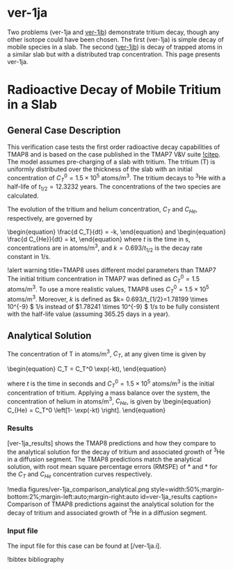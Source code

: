 # ver-1ja

Two problems (ver-1ja and [ver-1jb](ver-1jb.md)) demonstrate tritium decay, though any other isotope could have been chosen.
The first (ver-1ja) is simple decay of mobile species in a slab.
The second ([ver-1jb](ver-1jb.md)) is decay of trapped atoms in a similar slab but with a distributed trap concentration.
This page presents ver-1ja.

# Radioactive Decay of Mobile Tritium in a Slab

## General Case Description

This verification case tests the first order radioactive decay capabilities of TMAP8
and is based on the case published in the TMAP7 V&V suite [!citep](ambrosek2008verification).
The model assumes pre-charging of a slab with tritium.
The tritium (T) is uniformly distributed over the thickness of the slab with an initial concentration of $C_T^0 = 1.5 \times 10^{5}$ atoms/m$^3$.
The tritium decays to $^3$He with a half-life of $t_{1/2} = 12.3232$ years.
The concentrations of the two species are calculated.

The evolution of the tritium and helium concentration, $C_T$ and $C_{He}$, respectively,
are governed by

\begin{equation}
    \frac{d C_T}{dt} = -k,
\end{equation}
and
\begin{equation}
    \frac{d C_{He}}{dt} = kt,
\end{equation}
where $t$ is the time in s, concentrations are in atoms/m$^3$, and $k= 0.693/t_{1/2}$ is the decay rate constant in 1/s.

!alert warning title=TMAP8 uses different model parameters than TMAP7
The initial tritium concentration in TMAP7 was defined as $C_T^0 = 1.5$ atoms/m$^3$. To use a more realistic values, TMAP8 uses $C_T^0 = 1.5 \times 10^{5}$ atoms/m$^3$.
Moreover, $k$ is defined as $k= 0.693/t_{1/2}=1.78199 \times 10^{-9} $ 1/s instead of $1.78241 \times 10^{-9} $ 1/s to be fully consistent with the half-life value (assuming 365.25 days in a year).

## Analytical Solution

The concentration of T in atoms/m$^3$, $C_T$, at any given time is given by

\begin{equation}
    C_T = C_T^0 \exp(-kt),
\end{equation}

where $t$ is the time in seconds and $C_T^0 = 1.5 \times 10^{5}$ atoms/m$^3$ is the initial concentration of tritium.
Applying a mass balance over the system, the concentration of helium in atoms/m$^3$, $C_{He}$, is given by
\begin{equation}
    C_{He} = C_T^0 \left[1- \exp(-kt) \right].
\end{equation}



### Results

[ver-1ja_results] shows the TMAP8 predictions and how they compare to the analytical solution
for the decay of tritium and associated growth of $^3$He in a diffusion segment.
The TMAP8 predictions match the analytical solution, with root mean square percentage errors (RMSPE) of * and * for the $C_T$ and $C_{He}$ concentration curves respectively.

!media figures/ver-1ja_comparison_analytical.png
    style=width:50%;margin-bottom:2%;margin-left:auto;margin-right:auto
    id=ver-1ja_results
    caption= Comparison of TMAP8 predictions against the analytical solution for the decay of tritium and associated growth of $^3$He in a diffusion segment.

### Input file

The input file for this case can be found at [/ver-1ja.i].

!bibtex bibliography
